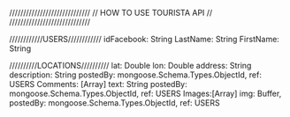 /////////////////////////////
// HOW TO USE TOURISTA API //
/////////////////////////////

////////////USERS////////////
idFacebook: String
LastName: String
FirstName: String



//////////LOCATIONS//////////
lat: Double
lon: Double
address: String
description: String
postedBy: mongoose.Schema.Types.ObjectId, ref: USERS
Comments: [Array]
    text: String
    postedBy: mongoose.Schema.Types.ObjectId, ref: USERS
Images:[Array]
    img: Buffer,
    postedBy: mongoose.Schema.Types.ObjectId, ref: USERS
